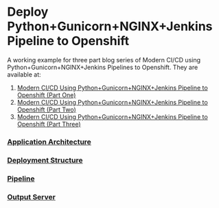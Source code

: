 # Deploy Python+Gunicorn+NGINX+Jenkins Pipeline to Openshift
A working example for three part blog series of Modern CI/CD using Python+Gunicorn+NGINX+Jenkins Pipelines to Openshift. They are available at:
1. [Modern CI/CD Using Python+Gunicorn+NGINX+Jenkins Pipeline to Openshift (Part One)](https://ruddra.com/2018/08/11/openshift-python-gunicorn-nginx-jenkins-pipelines-part-one)
2. [Modern CI/CD Using Python+Gunicorn+NGINX+Jenkins Pipeline to Openshift (Part Two)](https://ruddra.com/2018/08/12/openshift-python-gunicorn-nginx-jenkins-pipelines-part-two)
3. [Modern CI/CD Using Python+Gunicorn+NGINX+Jenkins Pipeline to Openshift (Part Three)](https://ruddra.com/2018/08/12/openshift-python-gunicorn-nginx-jenkins-pipelines-part-three)

### [Application Architecture](https://github.com/ruddra/openshift-python-nginx-pipeline-ci-cd/wiki/Application-Architecture)
### [Deployment Structure](https://github.com/ruddra/openshift-python-nginx-pipeline-ci-cd/wiki/Deployment-Structure)
### [Pipeline](https://github.com/ruddra/openshift-python-nginx-pipeline-ci-cd/wiki/Pipeline)
### [Output Server](https://github.com/ruddra/openshift-python-nginx-pipeline-ci-cd/wiki/Output-Server)
